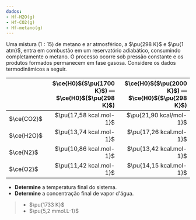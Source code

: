 ```yaml
---
dados:
- Hf-H2O(g)
- Hf-CO2(g)
- Hf-metano(g)
---
```

Uma mistura ($1:15$) de metano e ar atmosférico, a $\pu{298 K}$ e $\pu{1 atm}$, entra em combustão em um reservatório adiabático, consumindo completamente o metano. O processo ocorre sob pressão constante e os produtos formados permanecem em fase gasosa.
Considere os dados termodinâmicos a seguir.

| | $\ce{H0}$($\pu{1700 K}$) — $\ce{H0}$($\pu{298 K}$) | $\ce{H0}$($\pu{2000 K}$) — $\ce{H0}$($\pu{298 K}$) |
:-- | --: | --: |
$\ce{CO2}$ | $\pu{17,58 kcal.mol-1}$ | $\pu{21,90 kcal/mol-1}$ | 
$\ce{H2O}$ | $\pu{13,74 kcal.mol-1}$ | $\pu{17,26 kcal.mol-1}$ |
$\ce{N2}$ | $\pu{10,86 kcal.mol-1}$ | $\pu{13,42 kcal.mol-1}$ |
$\ce{O2}$ | $\pu{11,42 kcal.mol-1}$ | $\pu{14,15 kcal.mol-1}$ |


- **Determine** a temperatura final do sistema.
- **Determine** a concentração final de vapor d'água.

> - $\pu{1733 K}$
> - $\pu{5,2 mmol.L-1}$
